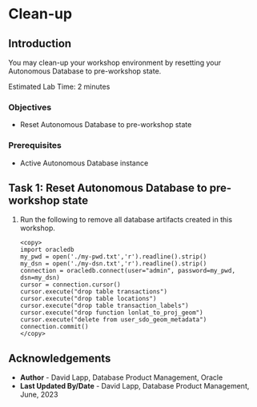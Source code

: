 # Clean-up

## Introduction

You may clean-up your workshop environment by resetting your Autonomous Database to pre-workshop state.

Estimated Lab Time: 2 minutes

### Objectives

* Reset Autonomous Database to pre-workshop state

### Prerequisites

* Active Autonomous Database instance


## Task 1: Reset Autonomous Database to pre-workshop state

1. Run the following to remove all database artifacts created in this workshop.

      ```
      <copy>
      import oracledb
      my_pwd = open('./my-pwd.txt','r').readline().strip()
      my_dsn = open('./my-dsn.txt','r').readline().strip()
      connection = oracledb.connect(user="admin", password=my_pwd, dsn=my_dsn)
      cursor = connection.cursor()
      cursor.execute("drop table transactions")
      cursor.execute("drop table locations")
      cursor.execute("drop table transaction_labels")
      cursor.execute("drop function lonlat_to_proj_geom")
      cursor.execute("delete from user_sdo_geom_metadata")
      connection.commit()
      </copy>
      ```

## Acknowledgements

- **Author** - David Lapp, Database Product Management, Oracle
- **Last Updated By/Date** - David Lapp, Database Product Management, June, 2023
